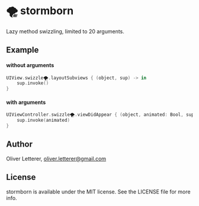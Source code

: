 # 🌪 stormborn

Lazy method swizzling, limited to 20 arguments.

## Example

#### without arguments

```swift
UIView.swizzle🌪.layoutSubviews { (object, sup) -> in
    sup.invoke()
}
```

#### with arguments

```swift
UIViewController.swizzle🌪.viewDidAppear { (object, animated: Bool, sup) -> in
    sup.invoke(animated)
}
```

## Author

Oliver Letterer, oliver.letterer@gmail.com

## License

stormborn is available under the MIT license. See the LICENSE file for more info.
